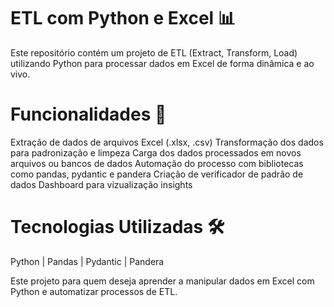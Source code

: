 # ETL com Python e Excel 📊

Este repositório contém um projeto de ETL (Extract, Transform, Load) utilizando Python para processar dados em Excel de forma dinâmica e ao vivo.



# Funcionalidades 📌
Extração de dados de arquivos Excel (.xlsx, .csv)
Transformação dos dados para padronização e limpeza
Carga dos dados processados em novos arquivos ou bancos de dados
Automação do processo com bibliotecas como pandas, pydantic e pandera
Criação de verificador de padrão de dados
Dashboard para vizualização insights




# Tecnologias Utilizadas 🛠 
Python | Pandas | Pydantic | Pandera

Este projeto para quem deseja aprender a manipular dados em Excel com Python e automatizar processos de ETL.
